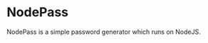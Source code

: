 # NodePass

NodePass is a simple password generator which runs on NodeJS.

<!-- ## Usage

**nodepass is not available on npm**. Hence, you can't install it using `npm install nodepass`.

In order to use nodepass, you have to run these commands.
---
Clone repository
```sh 
git clone https://github.com/ChinmayMhatre/NodePass.git
```
Navigate to the folder
```sh
cd NodePass
```
Install dependencies
```sh
npm install 
```

create a symlink to use `nodepass` everywhere
```sh
npm link

# To remove symlink
npm unlink
```

Once that's done, the command `nodepass` will be available. 

Run this command to see a list of available options.
```
nodepass --help
```

Options:
  | Short | Long              | Description                                               |
  | ----- | ----------------- | --------------------------------------------------------- |
  | -l    | --length <number> | Length of the password (default: "8")                     |
  | -n    | --name <title>    |  What is this password for (default: "unnamed password")  |
  | -s    | --save            | save password to passwords.txt                            |
  | -nn   | --no-numbers      |  Exclude numbers in the password                          |
  | -ns   | --no-symbols      | Exclude symbols in the password                           |
  | -h    | --help            | display help for command                                  |
  | -V    | --version         | output the version number                                 |
  | -c    | --clear           | clear the password.txt file                               |  -->
  

